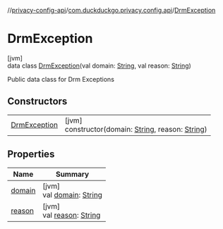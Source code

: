 //[privacy-config-api](../../../index.md)/[com.duckduckgo.privacy.config.api](../index.md)/[DrmException](index.md)

# DrmException

[jvm]\
data class [DrmException](index.md)(val domain: [String](https://kotlinlang.org/api/latest/jvm/stdlib/kotlin/-string/index.html), val reason: [String](https://kotlinlang.org/api/latest/jvm/stdlib/kotlin/-string/index.html))

Public data class for Drm Exceptions

## Constructors

| | |
|---|---|
| [DrmException](-drm-exception.md) | [jvm]<br>constructor(domain: [String](https://kotlinlang.org/api/latest/jvm/stdlib/kotlin/-string/index.html), reason: [String](https://kotlinlang.org/api/latest/jvm/stdlib/kotlin/-string/index.html)) |

## Properties

| Name | Summary |
|---|---|
| [domain](domain.md) | [jvm]<br>val [domain](domain.md): [String](https://kotlinlang.org/api/latest/jvm/stdlib/kotlin/-string/index.html) |
| [reason](reason.md) | [jvm]<br>val [reason](reason.md): [String](https://kotlinlang.org/api/latest/jvm/stdlib/kotlin/-string/index.html) |
